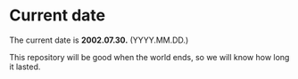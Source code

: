 # Current date

The current date is **2002.07.30.** (YYYY.MM.DD.)

This repository will be good when the world ends, so we will know how long it lasted.
